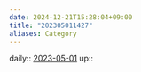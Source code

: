 ```yaml
---
date: 2024-12-21T15:28:04+09:00
title: "202305011427"
aliases: Category
---
```


daily:: [2023-05-01](/Daily_Note/2023-05-01.md)
up::

